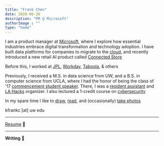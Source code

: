 ```yaml
---
title: "Frank Chen"
date: 2020-06-26
description: "PM @ Microsoft"
authorImage : ""
type: "home"
---
```



I am a product manager at [Microsoft](https://www.microsoft.com/), where I explore how essential industries embrace digital transformation and technology adoption. I have built data platforms for companies to migrate to the [cloud](https://www.microsoft.com/en-us/itshowcase/end-to-end-telemetry-for-sap-on-azure), and recently introduced a new retail AI product called [Connected Store](https://dynamics.microsoft.com/en-us/ai/connected-store/)

Before this, I worked at [JPL](https://www.jpl.nasa.gov/), [Workday](https://www.workday.com/), [Taboola](https://www.taboola.com/), & others

Previously, I received a M.S. in data science from UW, and a B.S. in computer science from UCLA, where I had the honor of being the class of '17 [commencement student speaker](https://samueli.ucla.edu/2017_commencement/). There, I was a [resident assistant](https://reslife.ucla.edu/employment/ra) and [LA Hacks](https://lahacks.com/) organizer. I also lectured a 1-credit course on [cybersecurity](https://kfrankc.com/cs88s/)

In my spare time I like to [draw](https://instagram.com/bykfrankc), [read](https://goodreads.com/kfrankc), and (occasionally) [take photos](https://500px.com/p/kfrankc)

kfrankc [at] uw edu

---

[Resume](/files/kfrankc_RESUME.pdf) 📃

---

**Writing** 📝